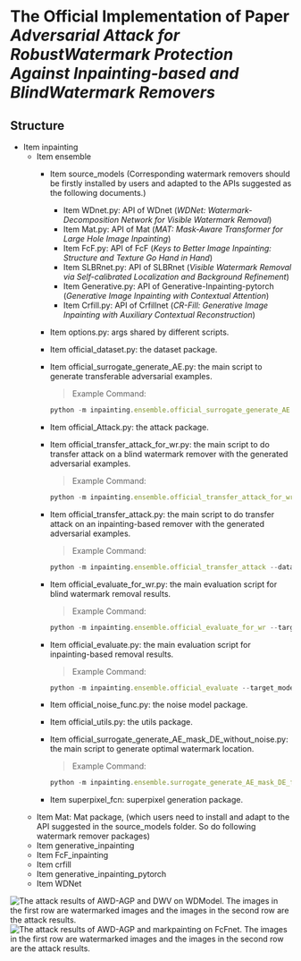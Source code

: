 # The Official Implementation of Paper _Adversarial Attack for RobustWatermark Protection Against Inpainting-based and BlindWatermark Removers_

## Structure
* Item inpainting
    * Item ensemble
        * Item source_models (Corresponding watermark removers should be firstly installed by users and adapted to the APIs suggested as the following documents.)
            * Item WDnet.py: API of WDnet (_WDNet: Watermark-Decomposition Network for Visible Watermark Removal_)
            * Item Mat.py: API of Mat (_MAT: Mask-Aware Transformer for Large Hole Image Inpainting_)
            * Item FcF.py: API of FcF (_Keys to Better Image Inpainting: Structure and Texture Go Hand in Hand_)
            * Item SLBRnet.py: API of SLBRnet (_Visible Watermark Removal via Self-calibrated Localization and Background Refinement_)
            * Item Generative.py: API of Generative-Inpainting-pytorch (_Generative Image Inpainting with Contextual Attention_)
            * Item Crfill.py: API of Crfillnet (_CR-Fill: Generative Image Inpainting with Auxiliary Contextual Reconstruction_)

        * Item options.py: args shared by different scripts.
        * Item official_dataset.py: the dataset package.
        * Item official_surrogate_generate_AE.py: the main script to generate transferable adversarial examples.
            > Example Command: 
            ```js 
            python -m inpainting.ensemble.official_surrogate_generate_AE --data places2 --algorithm random_logo_alpha --algorithm norm_combine  --lossType perceptual_loss --InputImg_dir Dir_of_input_images  --output_dir  Output_dir_of_adversarial_examples  --target_model Target_model (choose from ['Crfillnet', 'Gennet', 'FcFnet', 'Matnet', 'WDModel', 'SLBRnet'])   --get_logo --attach_logo --algorithm attribution_attack_for_multi_task3  --get_logo --attach_logo --RPNRefineMask Dir_of_json_file_for_watermark_locations
            ```
        * Item official_Attack.py: the attack package.
        * Item official_transfer_attack_for_wr.py: the main script to do transfer attack on a blind watermark remover with the generated adversarial examples.
            > Example Command: 
            ```js
            python -m inpainting.ensemble.official_transfer_attack_for_wr --dataset places2 --lossType perceptual_loss --InputImg_dir Dir_of_input_images  --output_dir Dir_of_output_of_adversarial_examples_in_transfer_attack --experiment_dir Dir_of_adversarial_examples --target_model Target_model --algorithm optimal_mask_search --get_logo --attach_logo
            ```
        * Item official_transfer_attack.py: the main script to do transfer attack on an inpainting-based remover with the generated adversarial examples.
            > Example Command: 
            ```js
            python -m inpainting.ensemble.official_transfer_attack --dataset places2 --lossType perceptual_loss --InputImg_dir Dir_of_input_images  --output_dir Dir_of_output_of_adversarial_examples_in_transfer_attack --experiment_dir Dir_of_adversarial_examples --target_model Target_model --algorithm optimal_mask_search --get_logo --attach_logo
            ```
        * Item official_evaluate_for_wr.py: the main evaluation script for blind watermark removal results.
            > Example Command:
            ```js
            python -m inpainting.ensemble.official_evaluate_for_wr --target_model Target_model --output_dir Dir_of_output_of_adversarial_examples_in_transfer_attack --InputImg_dir /home1/mingzhi/inpainting/Watermarking  --source_dir Dir_of_input_images --get_logo --algorithm evaluate_rw
            ```
        * Item official_evaluate.py: the main evaluation script for inpainting-based removal results.
            > Example Command: 
            ```js 
            python -m inpainting.ensemble.official_evaluate --target_model Target_model --output_dir Dir_of_output_of_adversarial_examples_in_transfer_attack --InputImg_dir /home1/mingzhi/inpainting/Watermarking  --source_dir Dir_of_input_images --get_logo
            ```
        * Item official_noise_func.py: the noise model package.
        * Item official_utils.py: the utils package.
        * Item official_surrogate_generate_AE_mask_DE_without_noise.py: the main script to generate optimal watermark location.
            > Example Command: 
            ```js 
            python -m inpainting.ensemble.surrogate_generate_AE_mask_DE_for_each_model --dataset places2 --target_models Target_model --lossType perceptual_loss --InputImg_dir Dir_of_input_images --output_dir Dir_of_output_of_adversarial_examples_in_transfer_attack
            ```
        * Item superpixel_fcn: superpixel generation package.
    * Item Mat: Mat package, (which users need to install and adapt to the API suggested in the source_models folder. So do following watermark remover packages)
    * Item generative_inpainting
    * Item FcF_inpainting
    * Item crfill
    * Item generative_inpainting_pytorch
    * Item WDNet

![The attack results of AWD-AGP and DWV on WDModel. The images in the first row are watermarked images and the images in the second row are the attack results.]("blind_watermark_removal.jpg")
![The attack results of AWD-AGP and markpainting on FcFnet. The images in the first row are watermarked images and the images in the second row are the attack results.]("inpainting_based_removal.jpg")